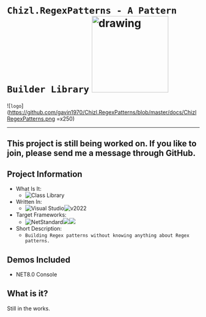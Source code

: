 ﻿# `Chizl.RegexPatterns - A Pattern Builder Library` <img src="./blob/master/docs/ChizlRegexPatterns.png" alt="drawing" width="200"/>
![`logo`](https://github.com/gavin1970/Chizl.RegexPatterns/blob/master/docs/ChizlRegexPatterns.png =x250)
<hr/>

## This project is still being worked on.  If you like to join, please send me a message through GitHub.

## Project Information
- What Is It: 
	- ![Class Library](https://img.shields.io/badge/Multi_Platform-Class_Library-orange)
- Written In: 
	- ![Visual Studio](https://badgen.net/badge/icon/VisualStudio?color=blue&icon=visualstudio&label)![v2022](https://badgen.net/badge/visualstudio/2022/red?labelColor=blue&color=red&label)
- Target Frameworks: 
	- ![NetStandard](https://img.shields.io/badge/.NET_Standard-gray)![](https://img.shields.io/badge/v2.0-red)![](https://img.shields.io/badge/v2.1-blue)
- Short Description:
	- `Building Regex patterns without knowing anything about Regex patterns.`


## Demos Included
- NET8.0 Console

## What is it?
Still in the works.

